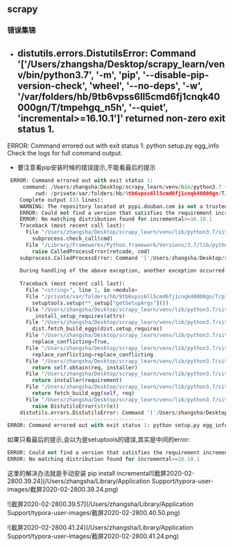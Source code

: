 ## scrapy

### 错误集锦

-  distutils.errors.DistutilsError: Command '['/Users/zhangsha/Desktop/scrapy_learn/venv/bin/python3.7', '-m', 'pip', '--disable-pip-version-check', 'wheel', '--no-deps', '-w', '/var/folders/hb/9tb6vpss6ll5cmd6fj1cnqk40000gn/T/tmpehgq_n5h', '--quiet', 'incremental>=16.10.1']' returned non-zero exit status 1.
      ----------------------------------------
  ERROR: Command errored out with exit status 1: python setup.py egg_info Check the logs for full command output.

- 要注意看pip安装时候的错误提示,不能看最后的提示

```python
 ERROR: Command errored out with exit status 1:
     command: /Users/zhangsha/Desktop/scrapy_learn/venv/bin/python3.7 -c 'import sys, setuptools, tokenize; sys.argv[0] = '"'"'/private/var/folders/hb/9tb6vpss6ll5cmd6fj1cnqk40000gn/T/pip-install-29zu24c0/Twisted/setup.py'"'"'; __file__='"'"'/private/var/folders/hb/9tb6vpss6ll5cmd6fj1cnqk40000gn/T/pip-install-29zu24c0/Twisted/setup.py'"'"';f=getattr(tokenize, '"'"'open'"'"', open)(__file__);code=f.read().replace('"'"'\r\n'"'"', '"'"'\n'"'"');f.close();exec(compile(code, __file__, '"'"'exec'"'"'))' egg_info --egg-base /private/var/folders/hb/9tb6vpss6ll5cmd6fj1cnqk40000gn/T/pip-install-29zu24c0/Twisted/pip-egg-info
         cwd: /private/var/folders/hb/9tb6vpss6ll5cmd6fj1cnqk40000gn/T/pip-install-29zu24c0/Twisted/
    Complete output (33 lines):
    WARNING: The repository located at pypi.douban.com is not a trusted or secure host and is being ignored. If this repository is available via HTTPS we recommend you use HTTPS instead, otherwise you may silence this warning and allow it anyway with '--trusted-host pypi.douban.com'.
    ERROR: Could not find a version that satisfies the requirement incremental>=16.10.1 (from versions: none)
    ERROR: No matching distribution found for incremental>=16.10.1
    Traceback (most recent call last):
      File "/Users/zhangsha/Desktop/scrapy_learn/venv/lib/python3.7/site-packages/setuptools/installer.py", line 128, in fetch_build_egg
        subprocess.check_call(cmd)
      File "/Library/Frameworks/Python.framework/Versions/3.7/lib/python3.7/subprocess.py", line 347, in check_call
        raise CalledProcessError(retcode, cmd)
    subprocess.CalledProcessError: Command '['/Users/zhangsha/Desktop/scrapy_learn/venv/bin/python3.7', '-m', 'pip', '--disable-pip-version-check', 'wheel', '--no-deps', '-w', '/var/folders/hb/9tb6vpss6ll5cmd6fj1cnqk40000gn/T/tmpdo79_ym0', '--quiet', 'incremental>=16.10.1']' returned non-zero exit status 1.
    
    During handling of the above exception, another exception occurred:
    
    Traceback (most recent call last):
      File "<string>", line 1, in <module>
      File "/private/var/folders/hb/9tb6vpss6ll5cmd6fj1cnqk40000gn/T/pip-install-29zu24c0/Twisted/setup.py", line 20, in <module>
        setuptools.setup(**_setup["getSetupArgs"]())
      File "/Users/zhangsha/Desktop/scrapy_learn/venv/lib/python3.7/site-packages/setuptools/__init__.py", line 144, in setup
        _install_setup_requires(attrs)
      File "/Users/zhangsha/Desktop/scrapy_learn/venv/lib/python3.7/site-packages/setuptools/__init__.py", line 139, in _install_setup_requires
        dist.fetch_build_eggs(dist.setup_requires)
      File "/Users/zhangsha/Desktop/scrapy_learn/venv/lib/python3.7/site-packages/setuptools/dist.py", line 721, in fetch_build_eggs
        replace_conflicting=True,
      File "/Users/zhangsha/Desktop/scrapy_learn/venv/lib/python3.7/site-packages/pkg_resources/__init__.py", line 782, in resolve
        replace_conflicting=replace_conflicting
      File "/Users/zhangsha/Desktop/scrapy_learn/venv/lib/python3.7/site-packages/pkg_resources/__init__.py", line 1065, in best_match
        return self.obtain(req, installer)
      File "/Users/zhangsha/Desktop/scrapy_learn/venv/lib/python3.7/site-packages/pkg_resources/__init__.py", line 1077, in obtain
        return installer(requirement)
      File "/Users/zhangsha/Desktop/scrapy_learn/venv/lib/python3.7/site-packages/setuptools/dist.py", line 777, in fetch_build_egg
        return fetch_build_egg(self, req)
      File "/Users/zhangsha/Desktop/scrapy_learn/venv/lib/python3.7/site-packages/setuptools/installer.py", line 130, in fetch_build_egg
        raise DistutilsError(str(e))
    distutils.errors.DistutilsError: Command '['/Users/zhangsha/Desktop/scrapy_learn/venv/bin/python3.7', '-m', 'pip', '--disable-pip-version-check', 'wheel', '--no-deps', '-w', '/var/folders/hb/9tb6vpss6ll5cmd6fj1cnqk40000gn/T/tmpdo79_ym0', '--quiet', 'incremental>=16.10.1']' returned non-zero exit status 1.
    ----------------------------------------
ERROR: Command errored out with exit status 1: python setup.py egg_info Check the logs for full command output.

```

 如果只看最后的提示,会以为是setuptools的错误,其实是中间的error:

```python
ERROR: Could not find a version that satisfies the requirement incremental>=16.10.1 (from versions: none)
ERROR: No matching distribution found for incremental>=16.10.1
```

这里的解决办法就是手动安装 pip install incremental![截屏2020-02-2800.39.24](/Users/zhangsha/Library/Application Support/typora-user-images/截屏2020-02-2800.39.24.png)

![截屏2020-02-2800.39.57](/Users/zhangsha/Library/Application Support/typora-user-images/截屏2020-02-2800.40.50.png)

![截屏2020-02-2800.41.24](/Users/zhangsha/Library/Application Support/typora-user-images/截屏2020-02-2800.41.24.png)

